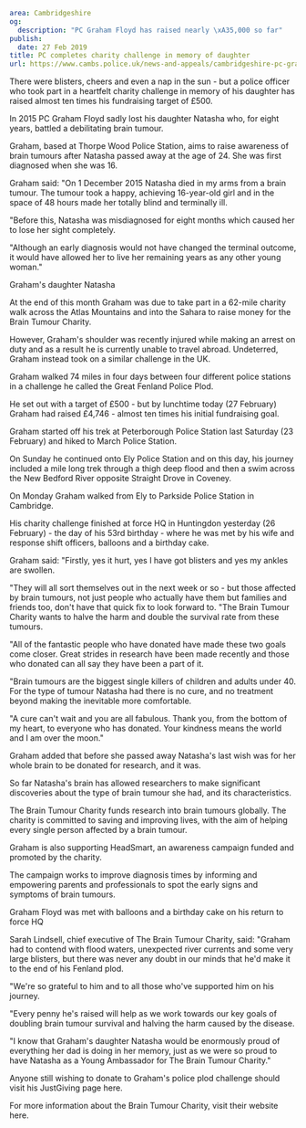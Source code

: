 ```yaml
area: Cambridgeshire
og:
  description: "PC Graham Floyd has raised nearly \xA35,000 so far"
publish:
  date: 27 Feb 2019
title: PC completes charity challenge in memory of daughter
url: https://www.cambs.police.uk/news-and-appeals/cambridgeshire-pc-graham-floyd-brain-tumour-charity-challenge
```

There were blisters, cheers and even a nap in the sun - but a police officer who took part in a heartfelt charity challenge in memory of his daughter has raised almost ten times his fundraising target of £500.

In 2015 PC Graham Floyd sadly lost his daughter Natasha who, for eight years, battled a debilitating brain tumour.

Graham, based at Thorpe Wood Police Station, aims to raise awareness of brain tumours after Natasha passed away at the age of 24. She was first diagnosed when she was 16.

Graham said: "On 1 December 2015 Natasha died in my arms from a brain tumour. The tumour took a happy, achieving 16-year-old girl and in the space of 48 hours made her totally blind and terminally ill.

"Before this, Natasha was misdiagnosed for eight months which caused her to lose her sight completely.

"Although an early diagnosis would not have changed the terminal outcome, it would have allowed her to live her remaining years as any other young woman."

Graham's daughter Natasha

At the end of this month Graham was due to take part in a 62-mile charity walk across the Atlas Mountains and into the Sahara to raise money for the Brain Tumour Charity.

However, Graham's shoulder was recently injured while making an arrest on duty and as a result he is currently unable to travel abroad. Undeterred, Graham instead took on a similar challenge in the UK.

Graham walked 74 miles in four days between four different police stations in a challenge he called the Great Fenland Police Plod.

He set out with a target of £500 - but by lunchtime today (27 February) Graham had raised £4,746 - almost ten times his initial fundraising goal.

Graham started off his trek at Peterborough Police Station last Saturday (23 February) and hiked to March Police Station.

On Sunday he continued onto Ely Police Station and on this day, his journey included a mile long trek through a thigh deep flood and then a swim across the New Bedford River opposite Straight Drove in Coveney.

On Monday Graham walked from Ely to Parkside Police Station in Cambridge.

His charity challenge finished at force HQ in Huntingdon yesterday (26 February) - the day of his 53rd birthday - where he was met by his wife and response shift officers, balloons and a birthday cake.

Graham said: "Firstly, yes it hurt, yes I have got blisters and yes my ankles are swollen.

"They will all sort themselves out in the next week or so - but those affected by brain tumours, not just people who actually have them but families and friends too, don't have that quick fix to look forward to.
"The Brain Tumour Charity wants to halve the harm and double the survival rate from these tumours.

"All of the fantastic people who have donated have made these two goals come closer. Great strides in research have been made recently and those who donated can all say they have been a part of it.

"Brain tumours are the biggest single killers of children and adults under 40. For the type of tumour Natasha had there is no cure, and no treatment beyond making the inevitable more comfortable.

"A cure can't wait and you are all fabulous. Thank you, from the bottom of my heart, to everyone who has donated. Your kindness means the world and I am over the moon."

Graham added that before she passed away Natasha's last wish was for her whole brain to be donated for research, and it was.

So far Natasha's brain has allowed researchers to make significant discoveries about the type of brain tumour she had, and its characteristics.

The Brain Tumour Charity funds research into brain tumours globally. The charity is committed to saving and improving lives, with the aim of helping every single person affected by a brain tumour.

Graham is also supporting HeadSmart, an awareness campaign funded and promoted by the charity.

The campaign works to improve diagnosis times by informing and empowering parents and professionals to spot the early signs and symptoms of brain tumours.

Graham Floyd was met with balloons and a birthday cake on his return to force HQ

Sarah Lindsell, chief executive of The Brain Tumour Charity, said: "Graham had to contend with flood waters, unexpected river currents and some very large blisters, but there was never any doubt in our minds that he'd make it to the end of his Fenland plod.

"We're so grateful to him and to all those who've supported him on his journey.

"Every penny he's raised will help as we work towards our key goals of doubling brain tumour survival and halving the harm caused by the disease.

"I know that Graham's daughter Natasha would be enormously proud of everything her dad is doing in her memory, just as we were so proud to have Natasha as a Young Ambassador for The Brain Tumour Charity."

Anyone still wishing to donate to Graham's police plod challenge should visit his JustGiving page here.

For more information about the Brain Tumour Charity, visit their website here.
